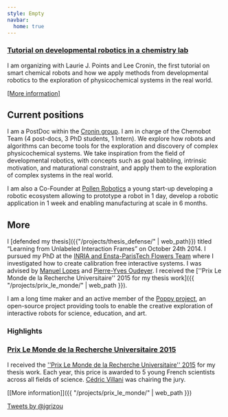 ```yaml
---
style: Empty
navbar:
  home: true
---
```


<div class="container">
<div class="row">

<div class="col-sm-8 col-md-8">

<div class="panel panel-danger">
  <div class="panel-heading">
  <a class="panel-title btn-block" href="{{ "/projects/prix_le_monde/" | web_path }}"><h3 class="panel-title">Tutorial on developmental robotics in a chemistry lab</h3> </a>
  </div>
  <div class="panel-body panel-body">

I am organizing with Laurie J. Points and Lee Cronin, the first tutorial on smart chemical robots and how we apply methods from developmental robotics to the exploration of physicochemical systems in the real world.

[[More information]](https://croningp.github.io/tutorial_icdl_epirob_2017/)


  </div>
</div>

## Current positions

I am a PostDoc within the [Cronin group](http://www.chem.gla.ac.uk/cronin/). I am in charge of the Chemobot Team (4 post-docs, 3 PhD students, 1 Intern). We explore how robots and algorithms can become tools for the exploration and discovery of complex physicochemical systems. We take inspiration from the field of developmental robotics, with concepts such as goal babbling, intrinsic motivation, and maturational constraint, and apply them to the exploration of complex systems in the real world.

I am also a Co-Founder at [Pollen Robotics](http://pollen-robotics.com/en/) a young start-up developing a robotic ecosystem allowing to prototype a robot in 1 day, develop a robotic application in 1 week and enabling manufacturing at scale in 6 months.

## More

I [defended my thesis]({{"/projects/thesis_defense/" | web_path}}) titled “Learning from Unlabeled Interaction Frames” on October 24th 2014. I pursued my PhD at the [INRIA and Ensta-ParisTech Flowers Team](https://flowers.inria.fr/) where I investigated how to create calibration free interactive systems. I was advised by [Manuel Lopes](https://flowers.inria.fr/mlopes/) and [Pierre-Yves Oudeyer](http://www.pyoudeyer.com/). I received the [''Prix Le Monde de la Recherche Universitaire'' 2015 for my thesis work]({{ "/projects/prix_le_monde/" | web_path }}).

I am a long time maker and an active member of the [Poppy project](https://www.poppy-project.org/), an open-source project providing tools to enable the creative exploration of interactive robots for science, education, and art.

### Highlights


<div class="panel panel-info">
  <div class="panel-heading">
  <a class="panel-title btn-block" href="{{ "/projects/prix_le_monde/" | web_path }}"><h3 class="panel-title">Prix Le Monde de la Recherche Universitaire 2015</h3> </a>
  </div>
  <div class="panel-body panel-body">

I received the [''Prix Le Monde de la Recherche Universitaire'' 2015](http://www.lemonde.fr/kiosque/recherche/laureats/prix-recherche-laureats-2015.html) for my thesis work. Each year, this price is awarded to 5 young French scientists across all fields of science. [Cédric Villani](http://cedricvillani.org/) was chairing the jury.

[[More information]]({{ "/projects/prix_le_monde/" | web_path }})

  </div>
</div>

</div>

<div class="col-sm-4 col-md-4">
<a class="twitter-timeline" href="https://twitter.com/jgrizou" data-widget-id="609130056930172929">Tweets by @jgrizou</a>
<script>!function(d,s,id){var js,fjs=d.getElementsByTagName(s)[0],p=/^http:/.test(d.location)?'http':'https';if(!d.getElementById(id)){js=d.createElement(s);js.id=id;js.src=p+"://platform.twitter.com/widgets.js";fjs.parentNode.insertBefore(js,fjs);}}(document,"script","twitter-wjs");
</script>
</div>

</div>
</div>

